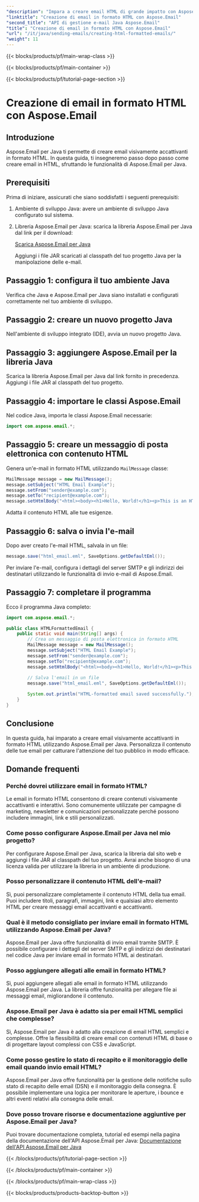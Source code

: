 ```yaml
---
"description": "Impara a creare email HTML di grande impatto con Aspose.Email per Java. Guida passo passo con esempi di codice per comunicazioni email efficaci."
"linktitle": "Creazione di email in formato HTML con Aspose.Email"
"second_title": "API di gestione e-mail Java Aspose.Email"
"title": "Creazione di email in formato HTML con Aspose.Email"
"url": "/it/java/sending-emails/creating-html-formatted-emails/"
"weight": 11
---
```


{{< blocks/products/pf/main-wrap-class >}}

{{< blocks/products/pf/main-container >}}

{{< blocks/products/pf/tutorial-page-section >}}

# Creazione di email in formato HTML con Aspose.Email


## Introduzione

Aspose.Email per Java ti permette di creare email visivamente accattivanti in formato HTML. In questa guida, ti insegneremo passo dopo passo come creare email in HTML, sfruttando le funzionalità di Aspose.Email per Java.

## Prerequisiti

Prima di iniziare, assicurati che siano soddisfatti i seguenti prerequisiti:

1. Ambiente di sviluppo Java: avere un ambiente di sviluppo Java configurato sul sistema.

2. Libreria Aspose.Email per Java: scarica la libreria Aspose.Email per Java dal link per il download:

   [Scarica Aspose.Email per Java](https://releases.aspose.com/email/java/)

   Aggiungi i file JAR scaricati al classpath del tuo progetto Java per la manipolazione delle e-mail.

## Passaggio 1: configura il tuo ambiente Java

Verifica che Java e Aspose.Email per Java siano installati e configurati correttamente nel tuo ambiente di sviluppo.

## Passaggio 2: creare un nuovo progetto Java

Nell'ambiente di sviluppo integrato (IDE), avvia un nuovo progetto Java.

## Passaggio 3: aggiungere Aspose.Email per la libreria Java

Scarica la libreria Aspose.Email per Java dal link fornito in precedenza. Aggiungi i file JAR al classpath del tuo progetto.

## Passaggio 4: importare le classi Aspose.Email

Nel codice Java, importa le classi Aspose.Email necessarie:

```java
import com.aspose.email.*;
```

## Passaggio 5: creare un messaggio di posta elettronica con contenuto HTML

Genera un'e-mail in formato HTML utilizzando `MailMessage` classe:

```java
MailMessage message = new MailMessage();
message.setSubject("HTML Email Example");
message.setFrom("sender@example.com");
message.setTo("recipient@example.com");
message.setHtmlBody("<html><body><h1>Hello, World!</h1><p>This is an HTML-formatted email.</p></body></html>");
```

Adatta il contenuto HTML alle tue esigenze.

## Passaggio 6: salva o invia l'e-mail

Dopo aver creato l'e-mail HTML, salvala in un file:

```java
message.save("html_email.eml", SaveOptions.getDefaultEml());
```

Per inviare l'e-mail, configura i dettagli del server SMTP e gli indirizzi dei destinatari utilizzando le funzionalità di invio e-mail di Aspose.Email.

## Passaggio 7: completare il programma

Ecco il programma Java completo:

```java
import com.aspose.email.*;

public class HTMLFormattedEmail {
    public static void main(String[] args) {
        // Crea un messaggio di posta elettronica in formato HTML
        MailMessage message = new MailMessage();
        message.setSubject("HTML Email Example");
        message.setFrom("sender@example.com");
        message.setTo("recipient@example.com");
        message.setHtmlBody("<html><body><h1>Hello, World!</h1><p>This is an HTML-formatted email.</p></body></html>");
        
        // Salva l'email in un file
        message.save("html_email.eml", SaveOptions.getDefaultEml());

        System.out.println("HTML-formatted email saved successfully.");
    }
}
```

## Conclusione

In questa guida, hai imparato a creare email visivamente accattivanti in formato HTML utilizzando Aspose.Email per Java. Personalizza il contenuto delle tue email per catturare l'attenzione del tuo pubblico in modo efficace.

## Domande frequenti

### Perché dovrei utilizzare email in formato HTML?
Le email in formato HTML consentono di creare contenuti visivamente accattivanti e interattivi. Sono comunemente utilizzate per campagne di marketing, newsletter e comunicazioni personalizzate perché possono includere immagini, link e stili personalizzati.

### Come posso configurare Aspose.Email per Java nel mio progetto?
Per configurare Aspose.Email per Java, scarica la libreria dal sito web e aggiungi i file JAR al classpath del tuo progetto. Avrai anche bisogno di una licenza valida per utilizzare la libreria in un ambiente di produzione.

### Posso personalizzare il contenuto HTML dell'e-mail?
Sì, puoi personalizzare completamente il contenuto HTML della tua email. Puoi includere titoli, paragrafi, immagini, link e qualsiasi altro elemento HTML per creare messaggi email accattivanti e accattivanti.

### Qual è il metodo consigliato per inviare email in formato HTML utilizzando Aspose.Email per Java?
Aspose.Email per Java offre funzionalità di invio email tramite SMTP. È possibile configurare i dettagli del server SMTP e gli indirizzi dei destinatari nel codice Java per inviare email in formato HTML ai destinatari.

### Posso aggiungere allegati alle email in formato HTML?
Sì, puoi aggiungere allegati alle email in formato HTML utilizzando Aspose.Email per Java. La libreria offre funzionalità per allegare file ai messaggi email, migliorandone il contenuto.

### Aspose.Email per Java è adatto sia per email HTML semplici che complesse?
Sì, Aspose.Email per Java è adatto alla creazione di email HTML semplici e complesse. Offre la flessibilità di creare email con contenuti HTML di base o di progettare layout complessi con CSS e JavaScript.

### Come posso gestire lo stato di recapito e il monitoraggio delle email quando invio email HTML?
Aspose.Email per Java offre funzionalità per la gestione delle notifiche sullo stato di recapito delle email (DSN) e il monitoraggio della consegna. È possibile implementare una logica per monitorare le aperture, i bounce e altri eventi relativi alla consegna delle email.
### Dove posso trovare risorse e documentazione aggiuntive per Aspose.Email per Java?
Puoi trovare documentazione completa, tutorial ed esempi nella pagina della documentazione dell'API Aspose.Email per Java: [Documentazione dell'API Aspose.Email per Java](https://reference.aspose.com/email/java/)



{{< /blocks/products/pf/tutorial-page-section >}}

{{< /blocks/products/pf/main-container >}}

{{< /blocks/products/pf/main-wrap-class >}}

{{< blocks/products/products-backtop-button >}}